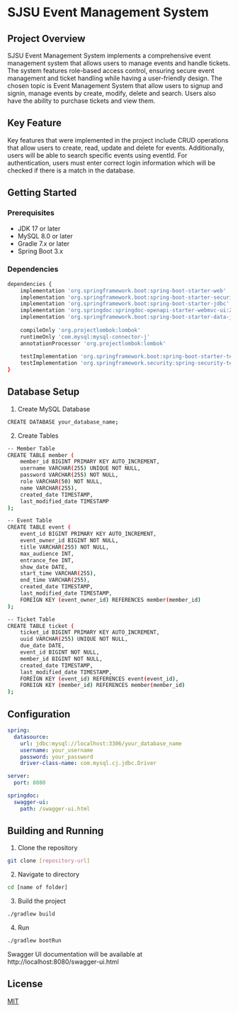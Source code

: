 # SJSU Event Management System
## Project Overview
SJSU Event Management System implements a comprehensive event management system that allows users to manage events and handle tickets. The system features role-based access control, ensuring secure event management and ticket handling while having a user-friendly design. The chosen topic is Event Management System that allow users to signup and signin, manage events by create, modify, delete and search. Users also have the ability to purchase tickets and view them.
 
## Key Feature

Key features that were implemented in the project include CRUD operations that allow users to create, read, update and delete for events. Additionally, users will be able to search specific events using eventId. For authentication, users must enter correct login information which will be checked if there is a match in the database. 

## Getting Started
### Prerequisites
- JDK 17 or later
- MySQL 8.0 or later
- Gradle 7.x or later
- Spring Boot 3.x

### Dependencies

```bash
dependencies {
    implementation 'org.springframework.boot:spring-boot-starter-web'
    implementation 'org.springframework.boot:spring-boot-starter-security'
    implementation 'org.springframework.boot:spring-boot-starter-jdbc'
    implementation 'org.springdoc:springdoc-openapi-starter-webmvc-ui:2.0.2'
    implementation 'org.springframework.boot:spring-boot-starter-data-jpa'
    
    compileOnly 'org.projectlombok:lombok'
    runtimeOnly 'com.mysql:mysql-connector-j'
    annotationProcessor 'org.projectlombok:lombok'
    
    testImplementation 'org.springframework.boot:spring-boot-starter-test'
    testImplementation 'org.springframework.security:spring-security-test'
}
```



## Database Setup
1. Create MySQL Database
```bash
CREATE DATABASE your_database_name;
```
2. Create Tables
```bash
-- Member Table
CREATE TABLE member (
    member_id BIGINT PRIMARY KEY AUTO_INCREMENT,
    username VARCHAR(255) UNIQUE NOT NULL,
    password VARCHAR(255) NOT NULL, 
    role VARCHAR(50) NOT NULL,
    name VARCHAR(255),
    created_date TIMESTAMP,
    last_modified_date TIMESTAMP
);

-- Event Table
CREATE TABLE event (
    event_id BIGINT PRIMARY KEY AUTO_INCREMENT,
    event_owner_id BIGINT NOT NULL,
    title VARCHAR(255) NOT NULL,
    max_audience INT,
    entrance_fee INT,
    show_date DATE,
    start_time VARCHAR(255),
    end_time VARCHAR(255),
    created_date TIMESTAMP,
    last_modified_date TIMESTAMP,
    FOREIGN KEY (event_owner_id) REFERENCES member(member_id)
);

-- Ticket Table
CREATE TABLE ticket (
    ticket_id BIGINT PRIMARY KEY AUTO_INCREMENT,
    uuid VARCHAR(255) UNIQUE NOT NULL,
    due_date DATE,
    event_id BIGINT NOT NULL,
    member_id BIGINT NOT NULL,
    created_date TIMESTAMP,
    last_modified_date TIMESTAMP,
    FOREIGN KEY (event_id) REFERENCES event(event_id),
    FOREIGN KEY (member_id) REFERENCES member(member_id)
);
```

## Configuration
```yaml
spring:
  datasource:
    url: jdbc:mysql://localhost:3306/your_database_name
    username: your_username
    password: your_password
    driver-class-name: com.mysql.cj.jdbc.Driver

server:
  port: 8080

springdoc:
  swagger-ui:
    path: /swagger-ui.html
```
## Building and Running
1. Clone the repository

```bash
git clone [repository-url]
```

2. Navigate to directory
```bash
cd [name of folder]
```

3. Build the project
```bash
./gradlew build
```
4. Run
```bash
./gradlew bootRun
```
Swagger UI documentation will be available at http://localhost:8080/swagger-ui.html


## License

[MIT](https://choosealicense.com/licenses/mit/)
